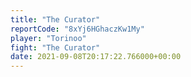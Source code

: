 ```yaml
---
title: "The Curator"
reportCode: "8xYj6HGhaczKw1My"
player: "Torinoo"
fight: "The Curator"
date: 2021-09-08T20:17:22.766000+00:00
---
```

